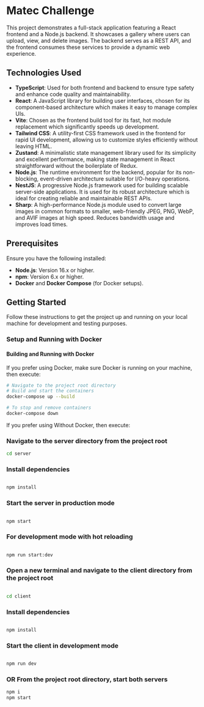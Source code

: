 # Matec Challenge

This project demonstrates a full-stack application featuring a React frontend and a Node.js backend. It showcases a gallery where users can upload, view, and delete images. The backend serves as a REST API, and the frontend consumes these services to provide a dynamic web experience.

## Technologies Used

- **TypeScript**: Used for both frontend and backend to ensure type safety and enhance code quality and maintainability.
- **React**: A JavaScript library for building user interfaces, chosen for its component-based architecture which makes it easy to manage complex UIs.
- **Vite**: Chosen as the frontend build tool for its fast, hot module replacement which significantly speeds up development.
- **Tailwind CSS**: A utility-first CSS framework used in the frontend for rapid UI development, allowing us to customize styles efficiently without leaving HTML.
- **Zustand**: A minimalistic state management library used for its simplicity and excellent performance, making state management in React straightforward without the boilerplate of Redux.
- **Node.js**: The runtime environment for the backend, popular for its non-blocking, event-driven architecture suitable for I/O-heavy operations.
- **NestJS**: A progressive Node.js framework used for building scalable server-side applications. It is used for its robust architecture which is ideal for creating reliable and maintainable REST APIs.
- **Sharp**: A high-performance Node.js module used to convert large images in common formats to smaller, web-friendly JPEG, PNG, WebP, and AVIF images at high speed. Reduces bandwidth usage and improves load times.


## Prerequisites

Ensure you have the following installed:
- **Node.js**: Version 16.x or higher.
- **npm**: Version 6.x or higher.
- **Docker** and **Docker Compose** (for Docker setups).

## Getting Started

Follow these instructions to get the project up and running on your local machine for development and testing purposes.

### Setup and Running with Docker

#### Building and Running with Docker
If you prefer using Docker, make sure Docker is running on your machine, then execute:

```bash
# Navigate to the project root directory
# Build and start the containers
docker-compose up --build

# To stop and remove containers
docker-compose down

```
If you prefer using Without Docker, then execute:

### Navigate to the server directory from the project root
```bash
cd server
```
### Install dependencies
```bash

npm install
```
### Start the server in production mode
```bash

npm start
```
### For development mode with hot reloading
```bash

npm run start:dev
```

### Open a new terminal and navigate to the client directory from the project root
```bash

cd client
```
### Install dependencies
```bash

npm install
```
### Start the client in development mode
```bash

npm run dev
```

### OR From the project root directory, start both servers
```bash
npm i
npm start
```